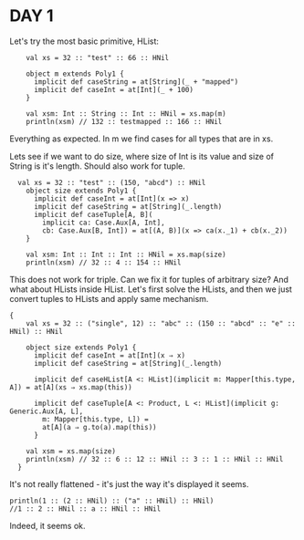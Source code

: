 # DAY 1

Let's try the most basic primitive, HList:
```
    val xs = 32 :: "test" :: 66 :: HNil

    object m extends Poly1 {
      implicit def caseString = at[String](_ + "mapped")
      implicit def caseInt = at[Int](_ + 100)
    }

    val xsm: Int :: String :: Int :: HNil = xs.map(m)
    println(xsm) // 132 :: testmapped :: 166 :: HNil
```

Everything as expected. In m we find cases for all types that are in xs.

Lets see if we want to do size, where size of Int is its value and size of
String is it's length. Should also work for tuple.
```
  val xs = 32 :: "test" :: (150, "abcd") :: HNil
    object size extends Poly1 {
      implicit def caseInt = at[Int](x => x)
      implicit def caseString = at[String](_.length)
      implicit def caseTuple[A, B](
        implicit ca: Case.Aux[A, Int],
        cb: Case.Aux[B, Int]) = at[(A, B)](x => ca(x._1) + cb(x._2))
    }

    val xsm: Int :: Int :: Int :: HNil = xs.map(size)
    println(xsm) // 32 :: 4 :: 154 :: HNil
```

This does not work for triple. Can we fix it for tuples of arbitrary size? And what about HLists inside HList. Let's first solve the HLists, and then we just convert tuples to HLists and apply same mechanism.

```
{
    val xs = 32 :: ("single", 12) :: "abc" :: (150 :: "abcd" :: "e" :: HNil) :: HNil

    object size extends Poly1 {
      implicit def caseInt = at[Int](x ⇒ x)
      implicit def caseString = at[String](_.length)

      implicit def caseHList[A <: HList](implicit m: Mapper[this.type, A]) = at[A](xs ⇒ xs.map(this))

      implicit def caseTuple[A <: Product, L <: HList](implicit g: Generic.Aux[A, L],
        m: Mapper[this.type, L]) =
        at[A](a ⇒ g.to(a).map(this))
      }

    val xsm = xs.map(size)
    println(xsm) // 32 :: 6 :: 12 :: HNil :: 3 :: 1 :: HNil :: HNil
  }
  ```
  It's not really flattened - it's just the way it's displayed it seems.

  ```
  println(1 :: (2 :: HNil) :: ("a" :: HNil) :: HNil)
  //1 :: 2 :: HNil :: a :: HNil :: HNil
  ```
  Indeed, it seems ok.



